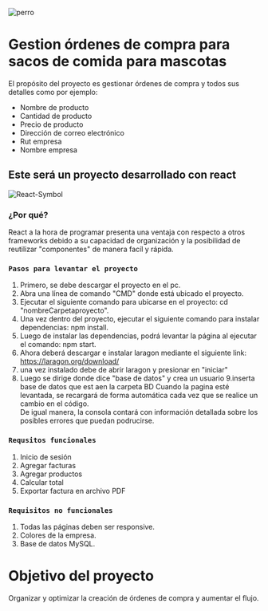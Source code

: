 ![perro](https://github.com/Jaco1416/Whathedogduin/assets/129196766/b8e8a1bd-8ddb-465f-8e02-5066eb56db65)
# Gestion órdenes de compra para sacos de comida para mascotas

El propósito del proyecto es gestionar órdenes de compra y todos sus detalles como por ejemplo:
- Nombre de producto
- Cantidad de producto
- Precio de producto
- Dirección de correo electrónico
- Rut empresa
- Nombre empresa
## Este será un proyecto desarrollado con react
![React-Symbol](https://github.com/Jaco1416/Whathedogduin/assets/129196766/cb153398-66c7-48da-85ba-ef5e28a2a8fd)
### ¿Por qué?
React a la hora de programar presenta una ventaja con respecto a otros frameworks debido a su capacidad de organización y la posibilidad de reutilizar "componentes" de manera facíl y rápida.

### `Pasos para levantar el proyecto`
1. Primero, se debe descargar el proyecto en el pc.
2. Abra una línea de comando "CMD" donde está ubicado el proyecto.
3. Ejecutar el siguiente comando para ubicarse en el proyecto: cd "nombreCarpetaproyecto".
4. Una vez dentro del proyecto, ejecutar el siguiente comando para instalar dependencias: npm install.
5. Luego de instalar las dependencias, podrá levantar la página al ejecutar el comando: npm start.
6. Ahora deberá descargar e instalar laragon mediante el siguiente link: https://laragon.org/download/
7. una vez instalado debe de abrir laragon y presionar en "iniciar"
8. Luego se dirige donde dice "base de datos" y crea un usuario 
9.inserta base de datos que est aen la carpeta BD 
Cuando la pagina esté levantada, se recargará de forma automática cada vez que se realice un cambio en el código.\
De igual manera, la consola contará con información detallada sobre los posibles errores que puedan podrucirse.

### `Requsitos funcionales`
1. Inicio de sesión
2. Agregar facturas
3. Agregar productos
4. Calcular total
5. Exportar factura en archivo PDF

### `Requisitos no funcionales`

1. Todas las páginas deben ser responsive.
2. Colores de la empresa.
3. Base de datos MySQL.

# Objetivo del proyecto
Organizar y optimizar la creación de órdenes de compra y aumentar el flujo.
